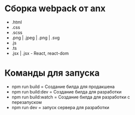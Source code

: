 # Сборка webpack от anx

- .html
- .css
- .scss
- .png | .jpeg | .png | .svg
- .js
- .ts
- .jsx | .jsx - React, react-dom

# Команды для запуска

- npm run build = Создание билда для продакшена
- npm run build:dev = Создание билда для разработки
- npm run build:watch = Создание билда для разработки с перезапуском
- npm run dev = запуск сервера для разработки
